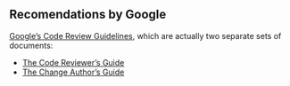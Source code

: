 ## Recomendations by Google

[Google’s Code Review Guidelines](https://google.github.io/eng-practices/review/), which are actually two separate sets of documents:
  -   [The Code Reviewer’s Guide](https://google.github.io/eng-practices/review/reviewer/)
  -   [The Change Author’s Guide](https://google.github.io/eng-practices/review/developer/)
